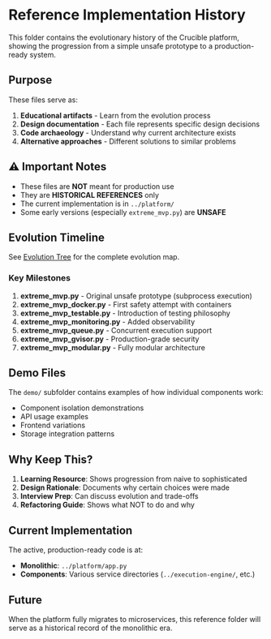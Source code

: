 # Reference Implementation History

This folder contains the evolutionary history of the Crucible platform, showing the progression from a simple unsafe prototype to a production-ready system.

## Purpose

These files serve as:
1. **Educational artifacts** - Learn from the evolution process
2. **Design documentation** - Each file represents specific design decisions
3. **Code archaeology** - Understand why current architecture exists
4. **Alternative approaches** - Different solutions to similar problems

## ⚠️ Important Notes

- These files are **NOT** meant for production use
- They are **HISTORICAL REFERENCES** only
- The current implementation is in `../platform/`
- Some early versions (especially `extreme_mvp.py`) are **UNSAFE**

## Evolution Timeline

See [Evolution Tree](../../docs/extreme-mvp/evolution-tree.md) for the complete evolution map.

### Key Milestones

1. **extreme_mvp.py** - Original unsafe prototype (subprocess execution)
2. **extreme_mvp_docker.py** - First safety attempt with containers
3. **extreme_mvp_testable.py** - Introduction of testing philosophy
4. **extreme_mvp_monitoring.py** - Added observability
5. **extreme_mvp_queue.py** - Concurrent execution support
6. **extreme_mvp_gvisor.py** - Production-grade security
7. **extreme_mvp_modular.py** - Fully modular architecture

## Demo Files

The `demo/` subfolder contains examples of how individual components work:
- Component isolation demonstrations
- API usage examples
- Frontend variations
- Storage integration patterns

## Why Keep This?

1. **Learning Resource**: Shows progression from naive to sophisticated
2. **Design Rationale**: Documents why certain choices were made
3. **Interview Prep**: Can discuss evolution and trade-offs
4. **Refactoring Guide**: Shows what NOT to do and why

## Current Implementation

The active, production-ready code is at:
- **Monolithic**: `../platform/app.py`
- **Components**: Various service directories (`../execution-engine/`, etc.)

## Future

When the platform fully migrates to microservices, this reference folder will serve as a historical record of the monolithic era.